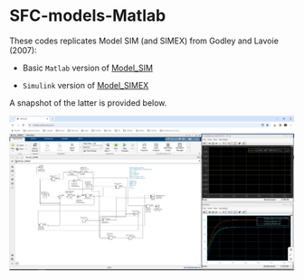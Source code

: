 # SFC-models-Matlab

These codes replicates Model SIM (and SIMEX) from Godley and Lavoie (2007):

- Basic `Matlab` version of [Model_SIM](https://github.com/marcoverpas/SFC-models-Matlab/blob/master/SIM_model.m)

- `Simulink` version of [Model_SIMEX](https://github.com/marcoverpas/SFC-models-Matlab/blob/master/Model_SIMEX.slx)

A snapshot of the latter is provided below.

![fig_simul](https://raw.githubusercontent.com/marcoverpas/figures/main/Simulink.png)
